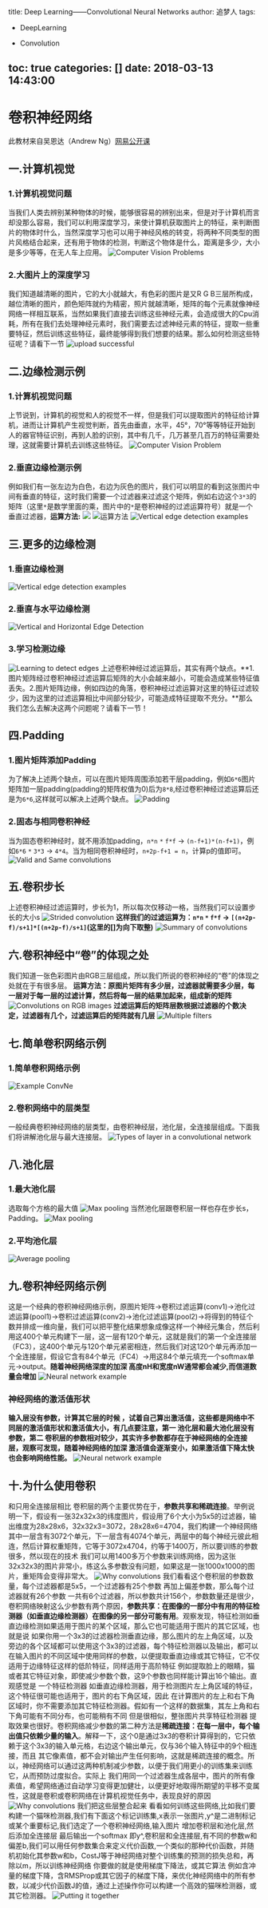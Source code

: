 title: Deep Learning——Convolutional Neural Networks
author: 追梦人
tags:
  - DeepLearning

  - Convolution


toc: true
categories: []
date: 2018-03-13 14:43:00
---
# 卷积神经网络

此教材来自吴恩达（Andrew Ng）<a href="http://mooc.study.163.com/course/2001281004#/info">网易公开课 </a>
<!--more-->
## 一.计算机视觉
### 1.计算机视觉问题
当我们人类去辨别某种物体的时候，能够很容易的辨别出来，但是对于计算机而言却没那么容易，我们可以利用深度学习，来使计算机获取图片上的特征，来判断图片的物体时什么，当然深度学习也可以用于神经风格的转变，将两种不同类型的图片风格结合起来，还有用于物体的检测，判断这个物体是什么，距离是多少，大小是多少等等，在无人车上应用。
![Computer Vision Problems](/images/pasted-4.png)
### 2.大图片上的深度学习
我们知道越清晰的图片，它的大小就越大，有色彩的图片是又R G B三层所构成，越位清晰的图片，颜色矩阵就约为精密，照片就越清晰，矩阵的每个元素就像神经网络一样相互联系，当然如果我们直接去训练这些神经元素，会造成很大的Cpu消耗，所有在我们去处理神经元素时，我们需要去过滤神经元素的特征，提取一些重要特征，然后训练这些特征，最终能够得到我们想要的结果。那么如何检测这些特征呢？请看下一节
![upload successful](/images/pasted-5.png)
## 二.边缘检测示例
### 1.计算机视觉问题
上节说到，计算机的视觉和人的视觉不一样，但是我们可以提取图片的特征给计算机，进而让计算机产生视觉判断，首先由垂直，水平，45°，70°等等特征开始到人的器官特征识别，再到人脸的识别，其中有几千，几万甚至几百万的特征需要处理，这就需要计算机去训练这些特征。
![Computer Vision Problem](/images/pasted-8.png)
### 2.垂直边缘检测示例
例如我们有一张左边为白色，右边为灰色的图片，我们可以明显的看到这张图片中间有垂直的特征，这时我们需要一个过滤器来过滤这个矩阵，例如右边这个`3*3`的矩阵（这里`*`是数学里面的乘，图片中的`*`是卷积神经的过滤运算符号）就是一个垂直过滤器，**运算方法:** 
![](/images/pasted-7.png)
![运算方法](/images/pasted-6.png)
![Vertical edge detection examples](/images/pasted-1.png)
## 三.更多的边缘检测
### 1.垂直边缘检测
![Vertical edge detection examples](/images/pasted-1.png)
### 2.垂直与水平边缘检测
![Vertical and Horizontal Edge Detection](/images/pasted-2.png)
### 3.学习检测边缘
![Learning to detect edges](/images/pasted-3.png)
上述卷积神经过滤运算后，其实有两个缺点。**1.图片矩阵经过卷积神经过滤运算后矩阵的大小会越来越小，可能会造成某些特征值丢失。2.图片矩阵边缘，例如四边的角落，卷积神经过滤运算对这里的特征过滤较少，因为这里的过滤运算相比中间部分较少，可能造成特征提取不充分。**那么我们怎么去解决这两个问题呢？请看下一节！
## 四.Padding
### 1.图片矩阵添加Padding
为了解决上述两个缺点，可以在图片矩阵周围添加若干层padding，例如`6*6`图片矩阵加一层padding(padding的矩阵权值为0)后为`8*8`,经过卷积神经过滤运算后还是为`6*6`,这样就可以解决上述两个缺点。
![Padding](/images/pasted-9.png)
### 2.固态与相同卷积神经
当为固态卷积神经时，就不用添加padding，`n*n`  `*` `f*f`  -> `(n-f+1)*(n-f+1)`，例如`6*6` ` * ` `3*3` -> `4*4`。当为相同卷积神经时，`n+2p-f+1 = n`，计算p的值即可。
![Valid and Same convolutions](/images/pasted-10.png)
## 五.卷积步长
上述卷积神经过滤运算时，步长为1，所以每次仅移动一格，当然我们可以设置步长的大小s
![Strided convolution](/images/pasted-11.png)
**这样我们的过滤运算为：`n*n`  `*`  `f*f`  ->  `[(n+2p-f)/s+1]*[(n+2p-f)/s+1]`(这里的[]为向下取整)**
![Summary of convolutions](/images/pasted-12.png)
## 六.卷积神经中“卷”的体现之处
我们知道一张色彩图片由RGB三层组成，所以我们所说的卷积神经的“卷”的体现之处就在于有很多层。
**运算方法：原图片矩阵有多少层，过滤器就需要多少层，每一层对于每一层的过滤计算，然后将每一层的结果加起来，组成新的矩阵**
![Convolutions on RGB images](/images/pasted-13.png)
**过滤运算后的矩阵层数根据过滤器的个数决定，过滤器有几个，过滤运算后的矩阵就有几层**
![Multiple filters](/images/pasted-14.png)
## 七.简单卷积网络示例
### 1.简单卷积网络示例
![Example ConvNe](/images/pasted-15.png)
### 2.卷积网络中的层类型
一般经典卷积神经网络的层类型，由卷积神经层，池化层，全连接层组成。下面我们将讲解池化层与最大连接层。
![Types of layer in a convolutional network](/images/pasted-16.png)
## 八.池化层
### 1.最大池化层
选取每个方格的最大值
![ Max pooling](/images/pasted-17.png)
当然池化层跟卷积层一样也存在步长s，Padding。
![Max pooling](/images/pasted-18.png)
### 2.平均池化层
![Average pooling](/images/pasted-19.png)
## 九.卷积神经网络示例
这是一个经典的卷积神经网络示例，原图片矩阵->卷积过滤运算(conv1)->池化过滤运算(pool1)->卷积过滤运算(conv2)->池化过滤运算(pool2)->将得到的特征个数并排成一维向量，我们可以把平整化结果想象成像这样一个神经元集合，然后利用这400个单元构建下一层，这一层有120个单元，这就是我们的第一个全连接层（FC3），这400个单元与120个单元紧密相连，然后我们对这120个单元再添加一个全连接层，假设它含有84个单元（FC4）->用这84个单元填充一个softmax单元->output。**随着神经网络深度的加深 高度nH和宽度nW通常都会减少,而信道数量会增加**
![Neural network example](/images/pasted-20.png)
### 神经网络的激活值形状
**输入层没有参数，计算其它层的时候 ，试着自己算出激活值，这些都是网络中不同层的激活值形状和激活值大小，有几点要注意，第一 池化层和最大池化层没有参数，第二 卷积层的参数相对较少，其实许多参数都存在于神经网络的全连接层，观察可发现，随着神经网络的加深 激活值会逐渐变小，如果激活值下降太快 也会影响网络性能。**
![Neural network example](/images/pasted-21.png)
## 十.为什么使用卷积
和只用全连接层相比 卷积层的两个主要优势在于，**参数共享和稀疏连接**。举例说明一下，假设有一张32x32x3的纬度图片，假设用了6个大小为5x5的过滤器，输出维度为28x28x6，32x32x3=3072，28x28x6=4704，我们构建一个神经网络 其中一层含有3072个单元，下一层含有4074个单元，两层中的每个神经元彼此相连，然后计算权重矩阵，它等于3072x4704，约等于1400万，所以要训练的参数很多，然以现在的技术 我们可以用1400多万个参数来训练网络，因为这张32x32x3的图片非常小，练这么多参数没有问题，如果这是一张1000x1000的图片，重矩阵会变得非常大。
![Why convolutions](/images/pasted-23.png)
我们看看这个卷积层的参数数量，每个过滤器都是5x5，一个过滤器有25个参数 再加上偏差参数，那么每个过滤器就有26个参数 一共有6个过滤器，所以参数共计156个，参数数量还是很少，卷积网络映射这么少参数有两个原因，**参数共享：在图像的一部分中有用的特征检测器（如垂直边缘检测器）在图像的另一部分可能有用**。观察发现，特征检测如垂直边缘检测如果适用于图片的某个区域，那么它也可能适用于图片的其它区域，也就是说 如果你用一个3x3的过滤器检测垂直边缘，那么图片的左上角区域，以及旁边的各个区域都可以使用这个3x3的过滤器，每个特征检测器以及输出，都可以在输入图片的不同区域中使用同样的参数，以便提取垂直边缘或其它特征，它不仅适用于边缘特征这样的低阶特征，同样适用于高阶特征 例如提取脸上的眼睛，猫或者其它特征对象，即使减少参数个数，这9个参数也同样能计算出16个输出。直观感觉是 一个特征检测器 如垂直边缘检测器，用于检测图片左上角区域的特征，这个特征很可能也适用于，图片的右下角区域，因此 在计算图片的左上和右下角区域时，你不需要添加其它特征检测器。假如有一个这样的数据集，其左上角和右下角可能有不同分布，也可能稍有不同 但是很相似，整张图片共享特征检测器 提取效果也很好。卷积网络减少参数的第二种方法是**稀疏连接：在每一层中，每个输出值只依赖少量的输入**。解释一下，这个0是通过3x3的卷积计算得到的，它只依赖于这个3x3的输入单元格，右边这个输出单元，仅与36个输入特征中的9个相连接，而且 其它像素值，都不会对输出产生任何影响，这就是稀疏连接的概念。所以，神经网络可以通过这两种机制减少参数，以便于我们用更小的训练集来训练它，从而预防过度拟合。实际上 我们用同一个过滤器生成各层中，图片的所有像素值，希望网络通过自动学习变得更加健壮，以便更好地取得所期望的平移不变属性，这就是卷积或卷积网络在计算机视觉任务中，表现良好的原因
![Why convolutions](/images/pasted-22.png)
我们把这些层整合起来 看看如何训练这些网络,比如我们要构建一个猫咪检测器,我们有下面这个标记训练集,x表示一张图片,y^是二进制标记或某个重要标记,我们选定了一个卷积神经网络,输入图片 增加卷积层和池化层,然后添加全连接层 最后输出一个softmax 即y^,卷积层和全连接层,有不同的参数w和偏差b,我们可以用任何参数集合来定义代价函数,一个类似的那种代价函数，并随机初始化其参数w和b，CostJ等于神经网络对整个训练集的预测的损失总和，再除以m，所以训练神经网络 你要做的就是使用梯度下降法，或其它算法 例如含冲量的梯度下降，含RMSProp或其它因子的梯度下降，来优化神经网络中的所有参数，以减少代价函数J的值，通过上述操作你可以构建一个高效的猫咪检测器，或其它检测器。
![Putting it together](/images/pasted-24.png)